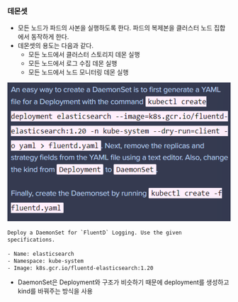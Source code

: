 ### 데몬셋

* 모든 노드가 파드의 사본을 실행하도록 한다. 
  파드의 복제본을 클러스터 노드 집합에서 동작하게 한다.
* 데몬셋의 용도는 다음과 같다.
  * 모든 노드에서 클러스터 스토리지 데몬 실행
  * 모든 노드에서 로그 수집 데몬 실행
  * 모든 노드에서 노드 모니터링 데몬 실행



![daemon](image/daemon.PNG)

```
Deploy a DaemonSet for `FluentD` Logging. Use the given specifications.

- Name: elasticsearch
- Namespace: kube-system
- Image: k8s.gcr.io/fluentd-elasticsearch:1.20
```

* DaemonSet은 Deployment와 구조가 비슷하기 때문에 deployment를 생성하고 kind를 바꿔주는 방식을 사용


